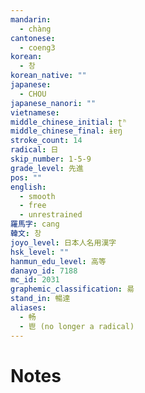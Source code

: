 ```yaml
---
mandarin:
  - chàng
cantonese:
  - coeng3
korean:
  - 창
korean_native: ""
japanese:
  - CHOU
japanese_nanori: ""
vietnamese:
middle_chinese_initial: ʈʰ
middle_chinese_final: ɨɐŋ
stroke_count: 14
radical: 日
skip_number: 1-5-9
grade_level: 先進
pos: ""
english:
  - smooth
  - free
  - unrestrained
羅馬字: cang
韓文: 창
joyo_level: 日本人名用漢字
hsk_level: ""
hanmun_edu_level: 高等
danayo_id: 7188
mc_id: 2031
graphemic_classification: 昜
stand_in: 暢達
aliases:
  - 畅
  - 鬯 (no longer a radical)
---
```


# Notes
